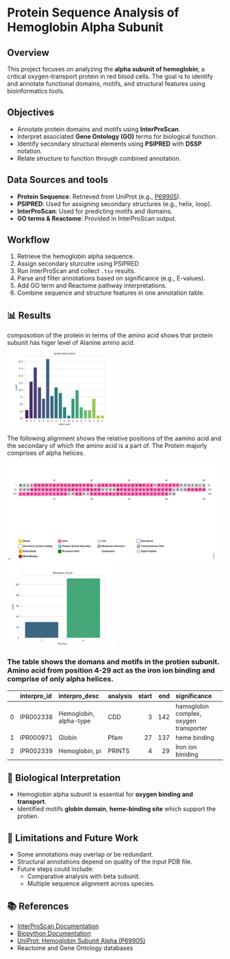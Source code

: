 # Protein Sequence Analysis of Hemoglobin Alpha Subunit

## Overview

This project focuses on analyzing the **alpha subunit of hemoglobin**, a critical oxygen-transport protein in red blood cells. The goal is to identify and annotate functional domains, motifs, and structural features using bioinformatics tools.

## Objectives

- Annotate protein domains and motifs using **InterProScan**.
- Interpret associated **Gene Ontology (GO)** terms for biological function.
- Identify secondary structural elements using **PSIPRED** with **DSSP** notation.
- Relate structure to function through combined annotation.

## Data Sources and tools

- **Protein Sequence**: Retrieved from UniProt (e.g., [P69905](https://www.uniprot.org/uniprot/P69905)).
- **PSIPRED**: Used for assigning secondary structures (e.g., helix, loop).
- **InterProScan**: Used for predicting motifs and domains.
- **GO terms & Reactome**: Provided in InterProScan output.

## Workflow

1. Retrieve the hemoglobin alpha sequence.
2. Assign secondary sturcutre using PSIPRED
3. Run InterProScan and collect `.tsv` results.
4. Parse and filter annotations based on significance (e.g., E-values).
5. Add GO term and Reactome pathway interpretations.
6. Combine sequence and structure features in one annotation table.

## 📊 Results

composotion of the protein in terms of the amino acid shows that protein subunit has higer level of Alanine amino acid.
<img src="images\amino-acid-comp.png" alt="composition of the protein" style="width:50%;"/>

The following alignment shows the relative positions of the aamino acid and the secondary of which the amino acid is a part of. The Protein majorly comprises of alpha helices.

<img src="images\annotated pred.webp" alt="composition of the protein"/>
<img src="images\structure-comp.png" alt="composition of the protein" style="width:50%;"/>

### The table shows the domans and motifs in the protien subunit. Amino acid from position 4-29 act as the iron ion binding and comprise of only alpha helices.

|     | interpro_id | interpro_desc          | analysis | start | end | significance                           |
| --: | :---------- | :--------------------- | :------- | ----: | --: | :------------------------------------- |
|   0 | IPR002338   | Hemoglobin, alpha-type | CDD      |     3 | 142 | hamoglobin complex, oxygen transporter |
|   1 | IPR000971   | Globin                 | Pfam     |    27 | 137 | heme binding                           |
|   2 | IPR002339   | Hemoglobin, pi         | PRINTS   |     4 |  29 | Iron ion biniding                      |

## 🧠 Biological Interpretation

- Hemoglobin alpha subunit is essential for **oxygen binding and transport**.
- Identified motifs **globin domain**, **heme-binding site** which support the protien.

## 💭 Limitations and Future Work

- Some annotations may overlap or be redundant.
- Structural annotations depend on quality of the input PDB file.
- Future steps could include:
  - Comparative analysis with beta subunit.
  - Multiple sequence alignment across species.

## 📚 References

- [InterProScan Documentation](https://interproscan-docs.readthedocs.io/en/latest/)
- [Biopython Documentation](https://biopython.org/)
- [UniProt: Hemoglobin Subunit Alpha (P69905)](https://www.uniprot.org/uniprot/P69905)
- Reactome and Gene Ontology databases

